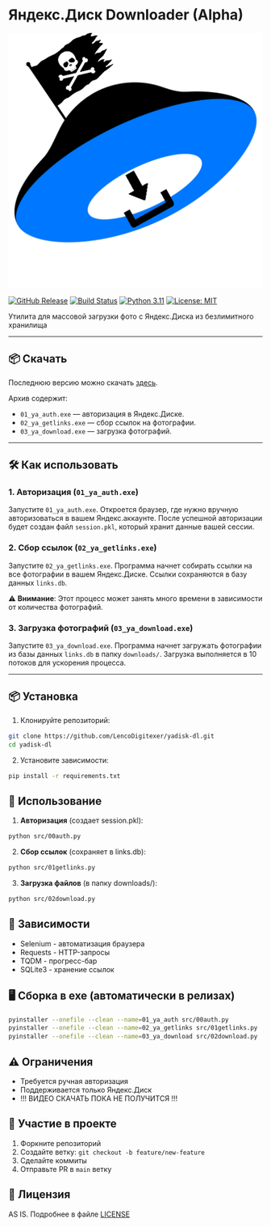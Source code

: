 
# Яндекс.Диск Downloader (Alpha)

![Логотип](docs/logo.png) <!-- Поместите свой логотип в docs/ -->

[![GitHub Release](https://img.shields.io/github/v/release/LencoDigitexer/yadisk-dl)](https://github.com/LencoDigitexer/yadisk-dl/releases)
[![Build Status](https://github.com/LencoDigitexer/yadisk-dl/actions/workflows/build.yml/badge.svg)](https://github.com/LencoDigitexer/yadisk-dl/actions)
[![Python 3.11](https://img.shields.io/badge/python-3.11-blue.svg)](https://www.python.org/)
[![License: MIT](https://img.shields.io/badge/license-MIT-green.svg)](LICENSE)

Утилита для массовой загрузки фото с Яндекс.Диска из безлимитного хранилища

---

## 📦 Скачать

Последнюю версию можно скачать [здесь](https://github.com/lencodigitexer/yadisk-dl/releases/latest/download/yadisk-dl.zip).

Архив содержит:

- `01_ya_auth.exe` — авторизация в Яндекс.Диске.
- `02_ya_getlinks.exe` — сбор ссылок на фотографии.
- `03_ya_download.exe` — загрузка фотографий.

---

## 🛠️ Как использовать

### 1. Авторизация (`01_ya_auth.exe`)

Запустите `01_ya_auth.exe`. Откроется браузер, где нужно вручную авторизоваться в вашем Яндекс.аккаунте. После успешной авторизации будет создан файл `session.pkl`, который хранит данные вашей сессии.

### 2. Сбор ссылок (`02_ya_getlinks.exe`)

Запустите `02_ya_getlinks.exe`. Программа начнет собирать ссылки на все фотографии в вашем Яндекс.Диске. Ссылки сохраняются в базу данных `links.db`.

⚠️ **Внимание**: Этот процесс может занять много времени в зависимости от количества фотографий.

### 3. Загрузка фотографий (`03_ya_download.exe`)

Запустите `03_ya_download.exe`. Программа начнет загружать фотографии из базы данных `links.db` в папку `downloads/`. Загрузка выполняется в 10 потоков для ускорения процесса.

---

## 📦 Установка

1. Клонируйте репозиторий:

```bash
git clone https://github.com/LencoDigitexer/yadisk-dl.git
cd yadisk-dl
```

2. Установите зависимости:

```bash
pip install -r requirements.txt
```

## 🚀 Использование

1. **Авторизация** (создает session.pkl):

```bash
python src/00auth.py
```

2. **Сбор ссылок** (сохраняет в links.db):

```bash
python src/01getlinks.py
```

3. **Загрузка файлов** (в папку downloads/):

```bash
python src/02download.py
```

## 🔧 Зависимости

- Selenium - автоматизация браузера
- Requests - HTTP-запросы
- TQDM - прогресс-бар
- SQLite3 - хранение ссылок

## 🖥️ Сборка в exe (автоматически в релизах)

```bash
pyinstaller --onefile --clean --name=01_ya_auth src/00auth.py
pyinstaller --onefile --clean --name=02_ya_getlinks src/01getlinks.py
pyinstaller --onefile --clean --name=03_ya_download src/02download.py
```

## ⚠️ Ограничения

- Требуется ручная авторизация
- Поддерживается только Яндекс.Диск
- !!! ВИДЕО СКАЧАТЬ ПОКА НЕ ПОЛУЧИТСЯ !!!

## 🤝 Участие в проекте

1. Форкните репозиторий
2. Создайте ветку: `git checkout -b feature/new-feature`
3. Сделайте коммиты
4. Отправьте PR в `main` ветку

## 📄 Лицензия

AS IS. Подробнее в файле [LICENSE](LICENSE)
